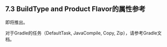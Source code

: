 ## 7.3 BuildType and Product Flavor的属性参考

即将推出。

对于Gradle的任务（DefaultTask, JavaCompile, Copy, Zip），请参考Gradle文档。
